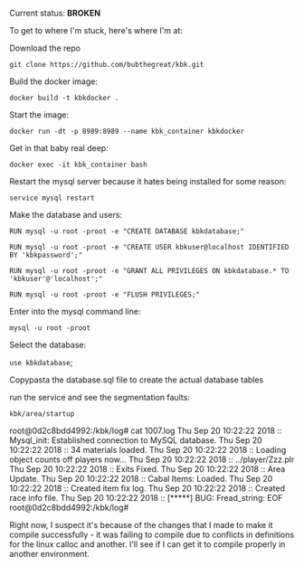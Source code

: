 Current status: __BROKEN__

To get to where I'm stuck, here's where I'm at:

Download the repo

`git clone https://github.com/bubthegreat/kbk.git`

Build the docker image:

`docker build -t kbkdocker .`

Start the image:

`docker run -dt -p 8989:8989 --name kbk_container kbkdocker`

Get in that baby real deep:

`docker exec -it kbk_container bash`

Restart the mysql server because it hates being installed for some reason:

`service mysql restart`

Make the database and users:

`RUN mysql -u root -proot -e "CREATE DATABASE kbkdatabase;"`

`RUN mysql -u root -proot -e "CREATE USER kbkuser@localhost IDENTIFIED BY 'kbkpassword';"`

`RUN mysql -u root -proot -e "GRANT ALL PRIVILEGES ON kbkdatabase.* TO 'kbkuser'@'localhost';"`

`RUN mysql -u root -proot -e "FLUSH PRIVILEGES;"`

Enter into the mysql command line:

`mysql -u root -proot`

Select the database:

`use kbkdatabase`;

Copypasta the database.sql file to create the actual database tables

run the service and see the segmentation faults:

`kbk/area/startup`

root@0d2c8bdd4992:/kbk/log# cat 1007.log
Thu Sep 20 10:22:22 2018 :: Mysql_init: Established connection to MySQL database.
Thu Sep 20 10:22:22 2018 :: 34 materials loaded.
Thu Sep 20 10:22:22 2018 :: Loading object counts off players now...
Thu Sep 20 10:22:22 2018 :: ../player/Zzz.plr
Thu Sep 20 10:22:22 2018 :: Exits Fixed.
Thu Sep 20 10:22:22 2018 :: Area Update.
Thu Sep 20 10:22:22 2018 :: Cabal Items: Loaded.
Thu Sep 20 10:22:22 2018 :: Created item fix log.
Thu Sep 20 10:22:22 2018 :: Created race info file.
Thu Sep 20 10:22:22 2018 :: [*****] BUG: Fread_string: EOF
root@0d2c8bdd4992:/kbk/log#


Right now, I suspect it's because of the changes that I made to make it compile successfully - it was failing to compile due to conflicts in definitions for the linux calloc and another.  I'll see if I can get it to compile properly in another environment. 
